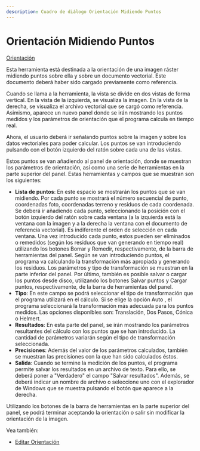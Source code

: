 ```yaml
---
description: Cuadro de diálogo Orientación Midiendo Puntos
---
```


# Orientación Midiendo Puntos

[Orientación](../fichas-de-herramientas/untitled-250/untitled-292.md)

Esta herramienta está destinada a la orientación de una imagen ráster midiendo puntos sobre ella y sobre un documento vectorial. Este documento deberá haber sido cargado previamente como referencia.

Cuando se llama a la herramienta, la vista se divide en dos vistas de forma vertical. En la vista de la izquierda, se visualiza la imagen. En la vista de la derecha, se visualiza el archivo vectorial que se cargó como referencia. Asimismo, aparece un nuevo panel donde se irán mostrando los puntos medidos y los parámetros de orientación que el programa calcula en tiempo real.

Ahora, el usuario deberá ir señalando puntos sobre la imagen y sobre los datos vectoriales para poder calcular. Los puntos se van introduciendo pulsando con el botón izquierdo del ratón sobre cada una de las vistas.

Estos puntos se van añadiendo al panel de orientación, donde se muestran los parámetros de orientación, así como una serie de herramientas en la parte superior del panel. Estas herramientas y campos que se muestran son los siguientes:

* **Lista de puntos**: En este espacio se mostrarán los puntos que se van midiendo. Por cada punto se mostrará el número secuencial de punto, coordenadas foto, coordenadas terreno y residuos de cada coordenada. Se deberá ir añadiendo cada punto, seleccionando la posición con el botón izquierdo del ratón sobre cada ventana \(a la izquierda está la ventana con la imagen y a la derecha la ventana con el documento de referencia vectorial\). Es indiferente el orden de selección en cada ventana. Una vez introducido cada punto, estos pueden ser eliminados o remedidos \(según los residuos que van generando en tiempo real\) utilizando los botones Borrar y Remedir, respectivamente, de la barra de herramientas del panel. Según se van introduciendo puntos, el programa va calculando la transformación más apropiada y generando los residuos. Los parámetros y tipo de transformación se muestran en la parte inferior del panel. Por último, también es posible salvar o cargar los puntos desde disco, utilizando los botones Salvar puntos y Cargar puntos, respectivamente, de la barra de herramientas del panel.
* **Tipo**: En este campo se podrá seleccionar el tipo de transformación que el programa utilizará en el cálculo. Si se elige la opción Auto , el programa seleccionará la transformación más adecuada para los puntos medidos. Las opciones disponibles son: Translación, Dos Pasos, Cónica o Helmert.
* **Resultados**: En esta parte del panel, se irán mostrando los parámetros resultantes del cálculo con los puntos que se han introducido. La cantidad de parámetros variarán según el tipo de transformación seleccionada.
* **Precisiones**: Además del valor de los parámetros calculados, también se muestran las precisiones con la que han sido calculados éstos.
* **Salida**: Cuando se termine la medición de los puntos, el programa permite salvar los resultados en un archivo de texto. Para ello, se deberá poner a "Verdadero" el campo "Salvar resultados". Además, se deberá indicar un nombre de archivo o seleccione uno con el explorador de Windows que se muestra pulsando el botón que aparece a la derecha.

Utilizando los botones de la barra de herramientas en la parte superior del panel, se podrá terminar aceptando la orientación o salir sin modificar la orientación de la imagen.

Vea también:

* [Editar Orientación](untitled-99.md)

